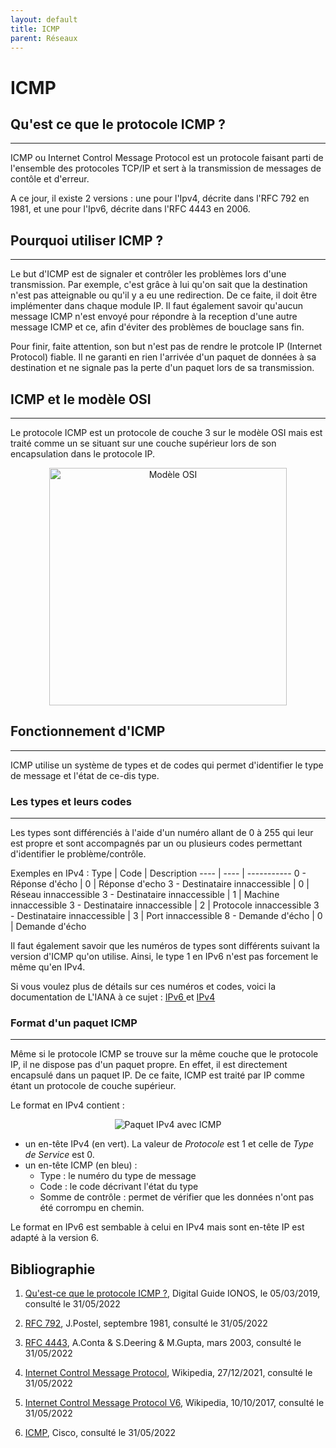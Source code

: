 ```yaml
---
layout: default
title: ICMP
parent: Réseaux
---
```


# ICMP

## Qu'est ce que le protocole ICMP ?
---

ICMP ou Internet Control Message Protocol est un protocole faisant parti de l'ensemble des protocoles TCP/IP et sert à la transmission de messages de contôle et d'erreur. 

A ce jour, il existe 2 versions : une pour l'Ipv4, décrite dans l'RFC 792 en 1981, et une pour l'Ipv6, décrite dans l'RFC 4443 en 2006.

## Pourquoi utiliser ICMP ?
---

Le but d'ICMP est de signaler et contrôler les problèmes lors d'une transmission. Par exemple, c'est grâce à lui qu'on sait que la destination n'est pas atteignable ou qu'il y a eu une redirection. De ce faite, il doit être implémenter dans chaque module IP.
Il faut également savoir qu'aucun message ICMP n'est envoyé pour répondre à la reception d'une autre message ICMP et ce, afin d'éviter des problèmes de bouclage sans fin.

Pour finir, faite attention, son but n'est pas de rendre le protcole IP (Internet Protocol) fiable. Il ne garanti en rien l'arrivée d'un paquet de données à sa destination et ne signale pas la perte d'un paquet lors de sa transmission. 


## ICMP et le modèle OSI
---

Le protocole ICMP est un protocole de couche 3 sur le modèle OSI mais est traité comme un se situant sur une couche supérieur lors de son encapsulation dans le protocole IP.
<p align="center">
    <img width="380" alt="Modèle OSI" src="../Assets/Images/Modèle_OSI.png">
</p>

## Fonctionnement d'ICMP
---

ICMP utilise un système de types et de codes qui permet d'identifier le type de message et l'état de ce-dis type.

### Les types et leurs codes
---
Les types sont différenciés à l'aide d'un numéro allant de 0 à 255 qui leur est propre et sont accompagnés par un ou plusieurs codes permettant d'identifier le problème/contrôle.

Exemples en IPv4 :
Type | Code | Description
---- | ---- | -----------
0 - Réponse d'écho | 0 | Réponse d'echo 
3 - Destinataire innaccessible | 0 | Réseau innaccessible
3 - Destinataire innaccessible | 1 | Machine innaccessible
3 - Destinataire innaccessible | 2 | Protocole innaccessible
3 - Destinataire innaccessible | 3 | Port innaccessible
8 - Demande d'écho | 0 | Demande d'écho

Il faut également savoir que les numéros de types sont différents suivant la version d'ICMP qu'on utilise. Ainsi, le type 1 en IPv6 n'est pas forcement le même qu'en IPv4.

Si vous voulez plus de détails sur ces numéros et codes, voici la documentation de L'IANA à ce sujet : <a href="http://www.iana.org/assignments/icmpv6-parameters/icmpv6-parameters.xhtml#icmpv6-parameters-2"> IPv6 </a> et <a href="https://www.iana.org/assignments/icmp-parameters/icmp-parameters.xhtml"> IPv4 </a>


### Format d'un paquet ICMP
---

Même si le protocole ICMP se trouve sur la même couche que le protocole IP, il ne dispose pas d'un paquet propre. En effet, il est directement encapsulé dans un paquet IP. De ce faite, ICMP est traité par IP comme étant un protocole de couche supérieur. 

Le format en IPv4 contient :

<p align="center">
    <img alt="Paquet IPv4 avec ICMP" src="../Assets/Images/Paquet_IPv4_ICMP.png">
</p>

- un en-tête IPv4 (en vert). La valeur de _Protocole_ est 1 et celle de _Type de Service_ est 0.
- un en-tête ICMP (en bleu) :
    - Type : le numéro du type de message
    - Code : le code décrivant l'état du type
    - Somme de contrôle : permet de vérifier que les données n'ont pas été corrompu en chemin.

Le format en IPv6 est sembable à celui en IPv4 mais sont en-tête IP est adapté à la version 6.

## Bibliographie 

1. [Qu'est-ce que le protocole ICMP ?](https://www.ionos.fr/digitalguide/serveur/know-how/quest-ce-que-le-protocole-icmp/), Digital Guide IONOS, le 05/03/2019, consulté le 31/05/2022

2. [RFC 792](https://datatracker.ietf.org/doc/html/rfc792), J.Postel, septembre 1981, consulté le 31/05/2022

3. [RFC 4443](https://datatracker.ietf.org/doc/html/rfc4443), A.Conta & S.Deering & M.Gupta, mars 2003, consulté le 31/05/2022

4. [Internet Control Message Protocol](https://fr.wikipedia.org/wiki/Internet_Control_Message_Protocol#cite_note-5), Wikipedia, 27/12/2021, consulté le 31/05/2022

5. [Internet Control Message Protocol V6](https://fr.wikipedia.org/wiki/Internet_Control_Message_Protocol_V6), Wikipedia, 10/10/2017, consulté le 31/05/2022

6. [ICMP](https://www.editions-eni.fr/open/mediabook.aspx?idR=769233a055093dd8a2a414361a469394), Cisco, consulté le 31/05/2022
